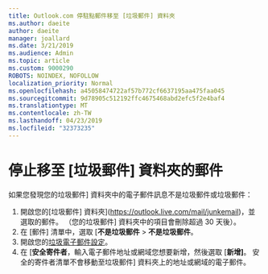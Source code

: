 ```yaml
---
title: Outlook.com 停駐點郵件移至 [垃圾郵件] 資料夾
ms.author: daeite
author: daeite
manager: joallard
ms.date: 3/21/2019
ms.audience: Admin
ms.topic: article
ms.custom: 9000290
ROBOTS: NOINDEX, NOFOLLOW
localization_priority: Normal
ms.openlocfilehash: a45058474722af57b772cf6637195aa475faa045
ms.sourcegitcommit: 9d78905c512192ffc4675468abd2efc5f2e4baf4
ms.translationtype: MT
ms.contentlocale: zh-TW
ms.lasthandoff: 04/23/2019
ms.locfileid: "32373235"
---
```

# <a name="stop-messages-going-to-your-junk-email-folder"></a>停止移至 [垃圾郵件] 資料夾的郵件

如果您發現您的垃圾郵件] 資料夾中的電子郵件訊息不是垃圾郵件或垃圾郵件：

1. 開啟您的[垃圾郵件] 資料夾](https://outlook.live.com/mail/junkemail)，並選取的郵件。 （您的垃圾郵件] 資料夾中的項目會刪除超過 30 天後）。
1. 在 [郵件] 清單中，選取 [**不是垃圾郵件** > **不是垃圾郵件**。
1. 開啟您的[垃圾電子郵件設定](https://go.microsoft.com/fwlink/?linkid=2035804)。
1. 在 [**安全寄件者**，輸入電子郵件地址或網域您想要新增，然後選取 [**新增]**。 安全的寄件者清單不會移動至垃圾郵件] 資料夾上的地址或網域的電子郵件。
